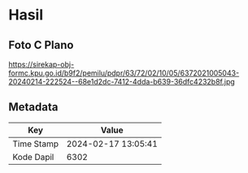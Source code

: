 # Hasil

## Foto C Plano

https://sirekap-obj-formc.kpu.go.id/b9f2/pemilu/pdpr/63/72/02/10/05/6372021005043-20240214-222524--68e1d2dc-7412-4dda-b639-36dfc4232b8f.jpg


## Metadata

| Key        | Value               |
| ---------- | ------------------- |
| Time Stamp | 2024-02-17 13:05:41 |
| Kode Dapil | 6302                |



